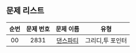 ## 문제 리스트

|          순번          |       문제 번호         |        문제 이름         |        유형         |
| :-----: | :-----: | :-----: | :-----: | 
| 00 | 2831 | <a href="https://www.acmicpc.net/problem/2831">댄스파티</a> | 그리디,투 포인터 |